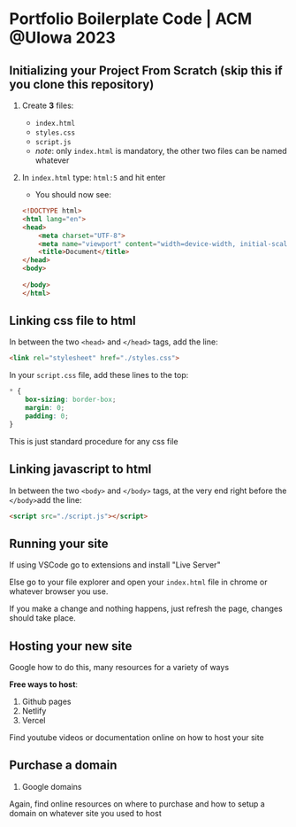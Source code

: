 # Portfolio Boilerplate Code | ACM @UIowa 2023

## Initializing your Project From Scratch (skip this if you clone this repository)

1. Create **3** files:
    - `index.html`
    - `styles.css`
    - `script.js`
    - *note*: only `index.html` is mandatory, the other two files can be named whatever

2. In `index.html` type: `html:5` and hit enter
    - You should now see:
    ```html
    <!DOCTYPE html>
    <html lang="en">
    <head>
        <meta charset="UTF-8">
        <meta name="viewport" content="width=device-width, initial-scale=1.0">
        <title>Document</title>
    </head>
    <body>
        
    </body>
    </html>
    ```

## Linking css file to html

In between the two `<head>` and `</head>` tags, add the line: 

```html
<link rel="stylesheet" href="./styles.css">
```

In your `script.css` file, add these lines to the top:

```css
* {
    box-sizing: border-box;
    margin: 0;
    padding: 0;
}
```

This is just standard procedure for any css file


## Linking javascript to html

In between the two `<body>` and `</body>` tags, at the very end right before the `</body>`add the line:

```html
<script src="./script.js"></script>
```

## Running your site

If using VSCode go to extensions and install "Live Server"

Else go to your file explorer and open your  `index.html` file in chrome or whatever browser you use.

If you make a change and nothing happens, just refresh the page, changes should take place.

## Hosting your new site

Google how to do this, many resources for a variety of ways

**Free ways to host**:
1. Github pages
2. Netlify
3. Vercel

Find youtube videos or documentation online on how to host your site

## Purchase a domain

1. Google domains

Again, find online resources on where to purchase and how to setup a domain on whatever site you used to host
